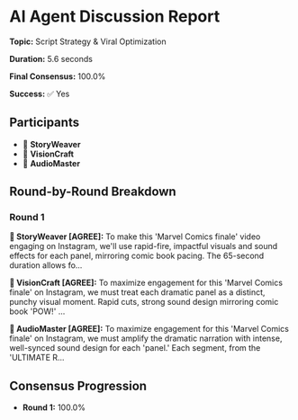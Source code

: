 # AI Agent Discussion Report

**Topic:** Script Strategy & Viral Optimization

**Duration:** 5.6 seconds

**Final Consensus:** 100.0%

**Success:** ✅ Yes

## Participants

- 📝 **StoryWeaver**
- 🎨 **VisionCraft**
- 🎵 **AudioMaster**

## Round-by-Round Breakdown

### Round 1

**📝 StoryWeaver [AGREE]:** To make this 'Marvel Comics finale' video engaging on Instagram, we'll use rapid-fire, impactful visuals and sound effects for each panel, mirroring comic book pacing. The 65-second duration allows fo...

**🎨 VisionCraft [AGREE]:** To maximize engagement for this 'Marvel Comics finale' on Instagram, we must treat each dramatic panel as a distinct, punchy visual moment. Rapid cuts, strong sound design mirroring comic book 'POW!' ...

**🎵 AudioMaster [AGREE]:** To maximize engagement for this 'Marvel Comics finale' on Instagram, we must amplify the dramatic narration with intense, well-synced sound design for each 'panel.'  Each segment, from the 'ULTIMATE R...

## Consensus Progression

- **Round 1:** 100.0%
